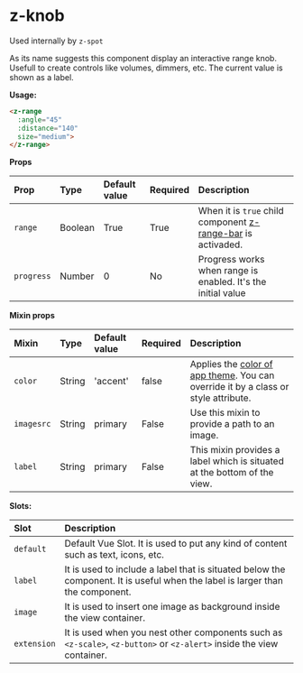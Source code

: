 # z-knob

Used internally by `z-spot`

As its name suggests this component display an interactive range knob. Usefull to create controls like volumes, dimmers, etc. The current value is shown as a label.

**Usage:**
```html
<z-range
  :angle="45"
  :distance="140"
  size="medium">
</z-range>
```
**Props**

| Prop | Type | Default value | Required | Description
| :--- | :--- | :--- | :--- | :--- |
| `range` | Boolean | True | True | When it is `true` child component [z-range-bar](#z-range-bar) is activaded.
| `progress` | Number | 0 | No | Progress works when range is enabled. It's the initial value

**Mixin props**

| Mixin| Type | Default value | Required | Description
| :--- | :--- | :--- | :--- | :--- |
| `color` | String | 'accent' | false | Applies the [color of app theme](/guide/themes-styles-and-colors.html). You can override it by a class or style attribute.
| `imagesrc` | String | primary | False | Use this mixin to provide a path to an image.
| `label` | String | primary | False | This mixin provides a label which is situated at the bottom of the view. 

**Slots:**

| Slot | Description
| :--- | :--- |
| `default` | Default Vue Slot. It is used to put any kind of content such as text, icons, etc. 
| `label` | It is used to include a label that is situated below the component. It is useful when the label is larger than the component.
| `image` | It is used to insert one image as background inside the view container.
| `extension` | It is used when you nest other components such as `<z-scale>`, `<z-button>` or `<z-alert>` inside the view container.

